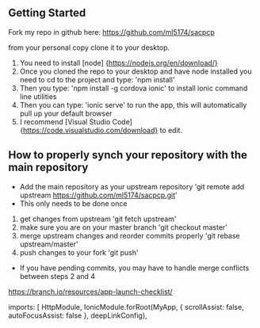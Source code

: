 ## Getting Started

Fork my repo in github here: 
https://github.com/ml5174/sacpcp

from your personal copy clone it to your desktop.

1.	You need to install [node] {https://nodejs.org/en/download/}
2.	Once you cloned the repo to your desktop and have node installed you need to cd to the project and type: 'npm install'
3.	Then you type: 'npm install -g cordova ionic' to install ionic command line utilities
4.	Then you can type: 'ionic serve' to run the app, this will automatically pull up your default browser
5.	I recommend [Visual Studio Code] {https://code.visualstudio.com/download} to edit.

## How to properly synch your repository with the main repository

- Add the main repository as your upstream repository 'git remote add upstream https://github.com/ml5174/sacpcp.git'
- This only needs to be done once

1. get changes from upstream 'git fetch upstream'
2. make sure you are on your master branch 'git checkout master'
3. merge upstream changes and reorder commits properly 'git rebase upstream/master'
4. push changes to your fork 'git push'

- If you have pending commits, you may have to handle merge conflicts between steps 2 and 4


https://branch.io/resources/app-launch-checklist/

imports: [ 
    HttpModule, 
    IonicModule.forRoot(MyApp, { 
      scrollAssist: false, 
      autoFocusAssist: false 
    }, deepLinkConfig),
